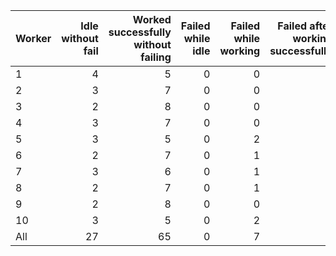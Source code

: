 | Worker   |   Idle without fail |   Worked successfully<br>without failing |   Failed while idle |   Failed while working |   Failed after<br>working successfully |   Non Critical Failures |   Total Failures |   Working times |
|:---------|--------------------:|-----------------------------------------:|--------------------:|-----------------------:|---------------------------------------:|------------------------:|-----------------:|----------------:|
| 1        |                   4 |                                        5 |                   0 |                      0 |                                      1 |                       1 |                1 |               6 |
| 2        |                   3 |                                        7 |                   0 |                      0 |                                      0 |                       0 |                0 |               7 |
| 3        |                   2 |                                        8 |                   0 |                      0 |                                      0 |                       0 |                0 |               8 |
| 4        |                   3 |                                        7 |                   0 |                      0 |                                      0 |                       0 |                0 |               7 |
| 5        |                   3 |                                        5 |                   0 |                      2 |                                      0 |                       0 |                2 |               7 |
| 6        |                   2 |                                        7 |                   0 |                      1 |                                      0 |                       0 |                1 |               8 |
| 7        |                   3 |                                        6 |                   0 |                      1 |                                      0 |                       0 |                1 |               7 |
| 8        |                   2 |                                        7 |                   0 |                      1 |                                      0 |                       0 |                1 |               8 |
| 9        |                   2 |                                        8 |                   0 |                      0 |                                      0 |                       0 |                0 |               8 |
| 10       |                   3 |                                        5 |                   0 |                      2 |                                      0 |                       0 |                2 |               7 |
| All      |                  27 |                                       65 |                   0 |                      7 |                                      1 |                       1 |                8 |              73 |